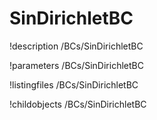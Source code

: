 <!-- MOOSE Documentation Stub: Remove this when content is added. -->

# SinDirichletBC
!description /BCs/SinDirichletBC

!parameters /BCs/SinDirichletBC

!listingfiles /BCs/SinDirichletBC

!childobjects /BCs/SinDirichletBC
